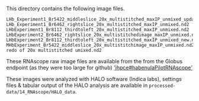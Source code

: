 This directory contains the following image files.
```
LHb_Experiment1_Br5422_middleslice_20x_multistitched_maxIP_unmixed_updated.nd2
LHb_Experiment1_Br6462_rightslice_20x_multistitched_maxIP_unmixed.nd2
LHbExperiment1_Br8112_thirdtoleft_20x_multistitched_maxIP_unmixed.nd2
LHbExperiment2_Br6462_rightslice_20x_multistitchedimage_maxIP_unmixed.nd2
LHbExperiment2_Br8112_thirdtoleft_20x_multistitched_maxIP_unmixed_new.nd2
MHbExperiment_Br5422_middleslice_20x_multistitchimage_maxIP_unmixed.nd2
redo of 20x multistitched umixed.nd2
```

These RNAscope raw image files are available from the from the Globus endpoint (as they were too large for github) ['jhpce#habenulaPilotRNAscope'](https://research.libd.org/globus/jhpce_habenulaPilotRNAscope/index.html)

These images were analyzed with HALO software (Indica labs), settings files & tabular output of the HALO analysis are available in `processed-data/14_RNAscope/HALO_data`.
